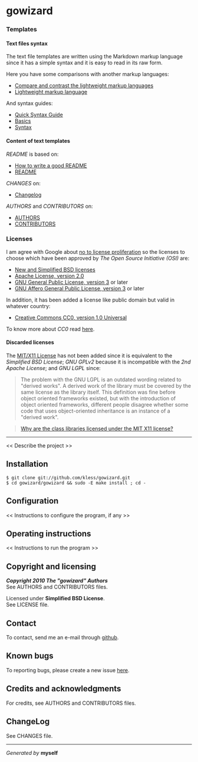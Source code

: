 gowizard
========

### Templates

#### Text files syntax

The text file templates are written using the Markdown markup language since
it has a simple syntax and it is easy to read in its raw form.

Here you have some comparisons with another markup languages:

+ [Compare and contrast the lightweight markup languages][1]
+ [Lightweight markup language][2]

And syntax guides:

+ [Quick Syntax Guide](http://greg.vario.us/doc/markdown.txt)
+ [Basics](http://daringfireball.net/projects/markdown/basics)
+ [Syntax](http://daringfireball.net/projects/markdown/syntax)


[1]: http://stackoverflow.com/questions/659227/compare-and-contrast-the-lightweight-markup-languages-textile-markdown-and-res
[2]: http://en.wikipedia.org/wiki/Lightweight_markup_language

#### Content of text templates

*README* is based on:

+ [How to write a good README][3]
+ [README](http://en.wikipedia.org/wiki/README)

*CHANGES* on:

+ [Changelog](http://en.wikipedia.org/wiki/Changelog)

*AUTHORS* and *CONTRIBUTORS* on:

+ [AUTHORS](http://golang.org/AUTHORS)
+ [CONTRIBUTORS](http://golang.org/CONTRIBUTORS)


[3]: http://stackoverflow.com/questions/2304863/how-to-write-a-good-readme

### Licenses

I am agree with Google about [no to license proliferation][4] so the licenses to
choose which have been approved by *The Open Source Initiative (OSI)* are:

+ [New and Simplified BSD licenses][5]
+ [Apache License, version 2.0][6]
+ [GNU General Public License, version 3][7] or later
+ [GNU Affero General Public License, version 3][8] or later

In addition, it has been added a license like public domain but valid in
whatever country:

+ [Creative Commons CC0, version 1.0 Universal][9]

To know more about *CC0* read [here][10].


[4]:  http://www.zdnet.com/blog/burnette/google-says-no-to-license-proliferation/192
[5]:  http://opensource.org/licenses/bsd-license.php
[6]:  http://www.apache.org/licenses/LICENSE-2.0.html
[7]:  http://www.gnu.org/licenses/gpl.html
[8]:  http://www.gnu.org/licenses/agpl.html
[9]:  http://creativecommons.org/publicdomain/zero/1.0/
[10]: http://creativecommons.org/about/cc0

#### Discarded licenses

The [MIT/X11 License][11] has not been added since it is equivalent to the
*Simplified BSD License*; *GNU GPLv2* because it is incompatible with the
*2nd Apache License*; and *GNU LGPL* since:

> The problem with the GNU LGPL is an outdated wording related to "derived
> works". A derived work of the library must be covered by the same license as
> the library itself. This definition was fine before object oriented frameworks
> existed, but with the introduction of object oriented frameworks, different
> people disagree whether some code that uses object-oriented inheritance is an
> instance of a "derived work".

> [Why are the class libraries licensed under the MIT X11 license?][12]


[11]: http://opensource.org/licenses/mit-license.html
[12]: http://www.mono-project.com/Licensing

**************************************

<< Describe the project >>

## Installation

	$ git clone git://github.com/kless/gowizard.git
	$ cd gowizard/gowizard && sudo -E make install ; cd -

## Configuration

<< Instructions to configure the program, if any >>

## Operating instructions

<< Instructions to run the program >>

## Copyright and licensing

***Copyright 2010  The "gowizard" Authors***  
See AUTHORS and CONTRIBUTORS files.

Licensed under **Simplified BSD License**.  
See LICENSE file.

## Contact

To contact, send me an e-mail through [github][1].

## Known bugs

To reporting bugs, please create a new issue [here][2].

## Credits and acknowledgments

For credits, see AUTHORS and CONTRIBUTORS files.

## ChangeLog

See CHANGES file.

***
*Generated by* **myself**


[1]: http://github.com/kless
[2]: http://github.com/kless/gowizard/issues

